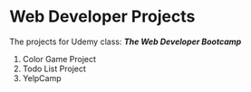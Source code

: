 # Web Developer Projects

The projects for Udemy class:  ***The Web Developer Bootcamp***

1. Color Game Project
2. Todo List Project
3. YelpCamp
 
